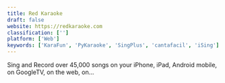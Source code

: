 ```yaml
---
title: Red Karaoke
draft: false 
website: https://redkaraoke.com
classification: ['']
platform: ['Web']
keywords: ['KaraFun', 'PyKaraoke', 'SingPlus', 'cantafacil', 'iSing']
---
```

Sing and Record over 45,000 songs on your iPhone, iPad, Android mobile, on GoogleTV, on the web, on...
